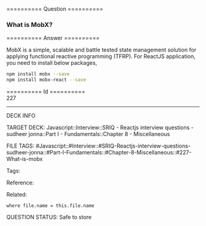 ========== Question ==========  

### What is MobX?  

========== Answer ==========  

MobX is a simple, scalable and battle tested state management solution for applying functional reactive programming (TFRP). For ReactJS application, you need to install below packages,

```bash
npm install mobx --save
npm install mobx-react --save
```

========== Id ==========  
227

---

DECK INFO

TARGET DECK: Javascript::Interview::SRIQ - Reactjs interview questions - sudheer jonna::Part I - Fundamentals::Chapter 8 - Miscellaneous

FILE TAGS: #Javascript::#Interview::#SRIQ-Reactjs-interview-questions-sudheer-jonna::#Part-I-Fundamentals::#Chapter-8-Miscellaneous::#227-What-is-mobx

Tags:

Reference:

Related:

```dataview
where file.name = this.file.name
```
QUESTION STATUS: Safe to store
